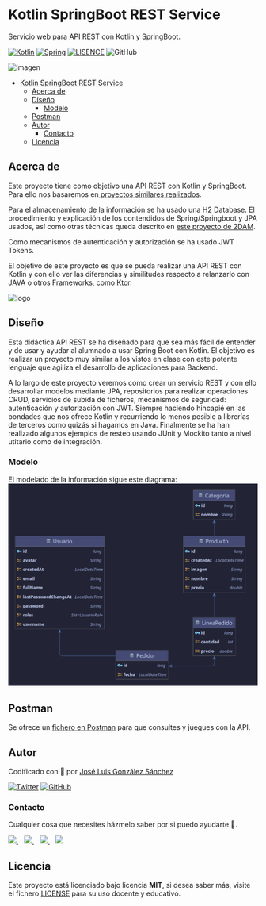 # Kotlin SpringBoot  REST Service

Servicio web para API REST con Kotlin y SpringBoot.

[![Kotlin](https://img.shields.io/badge/Code-Kotlin-blueviolet)](https://kotlinlang.org/)
[![Spring](https://img.shields.io/badge/Code-Spring%20Kotlin-green)](https://spring.io)
[![LISENCE](https://img.shields.io/badge/Lisence-MIT-green)]()
![GitHub](https://img.shields.io/github/last-commit/joseluisgs/Kotlin-SpringBoot-REST-Service)

![imagen](https://www.adesso-mobile.de/wp-content/uploads/2021/02/kotlin-einfu%CC%88hrung.jpg)

- [Kotlin SpringBoot  REST Service](#kotlin-springboot--rest-service)
  - [Acerca de](#acerca-de)
  - [Diseño](#diseño)
    - [Modelo](#modelo)
  - [Postman](#postman)
  - [Autor](#autor)
    - [Contacto](#contacto)
  - [Licencia](#licencia)

## Acerca de

Este proyecto tiene como objetivo una API REST con Kotlin y SpringBoot. Para ello nos basaremos
en[ proyectos similares realizados](https://github.com/search?q=user%3Ajoseluisgs+rest).

Para el almacenamiento de la información se ha usado una H2 Database. El procedimiento y explicación de los contendidos
de Spring/Springboot y JPA usados, así como otras técnicas queda descrito
en [este proyecto de 2DAM](https://github.com/joseluisgs/SpringBoot-Productos-DAM-2021-2022).

Como mecanismos de autenticación y autorización se ha usado JWT Tokens.

El objetivo de este proyecto es que se pueda realizar una API REST con Kotlin y con ello ver las diferencias y
similitudes respecto a relanzarlo con JAVA o otros Frameworks,
como [Ktor](https://github.com/joseluisgs/Kotlin-Ktor-REST-Service).

![logo](./images/logo.png)

## Diseño
Esta didáctica API REST se ha diseñado para que sea más fácil de entender y de usar y ayudar al alumnado a usar Spring Boot con Kotlin. El objetivo es realizar un proyecto muy similar a los vistos en clase con este potente lenguaje que agiliza el desarrollo de aplicaciones para Backend.

A lo largo de este proyecto veremos como crear un servicio REST y con ello desarrollar modelos mediante JPA, repositorios para realizar operaciones CRUD, servicios de subida de ficheros, mecanismos de seguridad: autenticación y autorización con JWT. Siempre haciendo hincapié en las bondades que nos ofrece Kotlin y recurriendo lo menos posible a librerías de terceros como quizás si hagamos en Java. Finalmente se ha han realizado algunos ejemplos de resteo usando JUnit y Mockito tanto a nivel utitario como de integración.

### Modelo
El modelado de la información sigue este diagrama: 
![modelo](./images/Diagram.png)


## Postman
Se ofrece un [fichero en Postman](./postman/Kotlin-SpringBoot-Rest.postman_collection.json) para que consultes y juegues con la API.



## Autor

Codificado con :sparkling_heart: por [José Luis González Sánchez](https://twitter.com/joseluisgonsan)

[![Twitter](https://img.shields.io/twitter/follow/joseluisgonsan?style=social)](https://twitter.com/joseluisgonsan)
[![GitHub](https://img.shields.io/github/followers/joseluisgs?style=social)](https://github.com/joseluisgs)

### Contacto

<p>
  Cualquier cosa que necesites házmelo saber por si puedo ayudarte 💬.
</p>
<p>
    <a href="https://twitter.com/joseluisgonsan" target="_blank">
        <img src="https://i.imgur.com/U4Uiaef.png" 
    height="30">
    </a> &nbsp;&nbsp;
    <a href="https://github.com/joseluisgs" target="_blank">
        <img src="https://distreau.com/github.svg" 
    height="30">
    </a> &nbsp;&nbsp;
    <a href="https://www.linkedin.com/in/joseluisgonsan" target="_blank">
        <img src="https://upload.wikimedia.org/wikipedia/commons/thumb/c/ca/LinkedIn_logo_initials.png/768px-LinkedIn_logo_initials.png" 
    height="30">
    </a>  &nbsp;&nbsp;
    <a href="https://joseluisgs.github.io/" target="_blank">
        <img src="https://joseluisgs.github.io/favicon.png" 
    height="30">
    </a>
</p>

## Licencia

Este proyecto está licenciado bajo licencia **MIT**, si desea saber más, visite el fichero [LICENSE](./LICENSE) para su
uso docente y educativo.